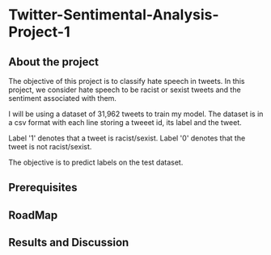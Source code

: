 # Twitter-Sentimental-Analysis-Project-1

## About the project

The objective of this project is to classify hate speech in tweets. In this project, we consider hate speech to be racist or sexist tweets and the sentiment associated with them. 


I will be using a dataset of 31,962 tweets to train my model. The dataset is in a csv format with each line storing a tweeet id, its label and the tweet.

Label '1' denotes that a tweet is racist/sexist. Label '0' denotes that the tweet is not racist/sexist.

The objective is to predict labels on the test dataset.


## Prerequisites


## RoadMap


## Results and Discussion
